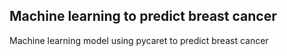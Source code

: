 ## Machine learning to predict breast cancer

Machine learning model using pycaret to predict breast cancer
